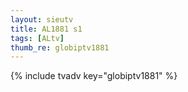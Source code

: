 ```yaml
--- 
layout: sieutv
title: AL1881 s1
tags: [ALtv]
thumb_re: globiptv1881
---
```

{% include tvadv key="globiptv1881" %} 
